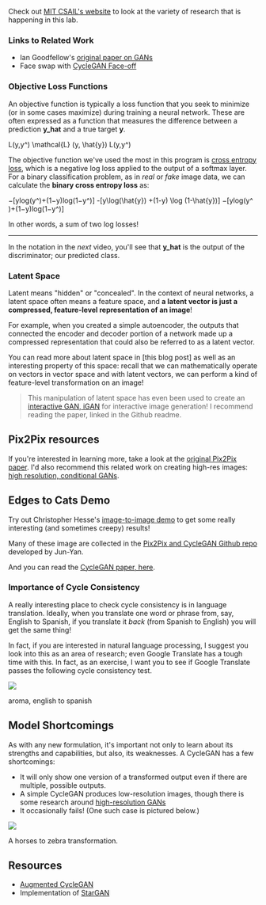 Check out [MIT CSAIL's website](https://www.csail.mit.edu/) to look at the variety of research that is happening in this lab.

### Links to Related Work

- Ian Goodfellow's [original paper on GANs](http://papers.nips.cc/paper/5423-generative-adversarial-nets.pdf)
- Face swap with [CycleGAN Face-off](https://arxiv.org/pdf/1712.03451.pdf)

### Objective Loss Functions

An objective function is typically a loss function that you seek to minimize (or in some cases maximize) during training a neural network. These are often expressed as a function that measures the difference between a prediction **y\_hat** and a true target **y**.

L(y,y^) \\mathcal{L} (y, \\hat{y}) L(y,y^​)

The objective function we've used the most in this program is [cross entropy loss](https://ml-cheatsheet.readthedocs.io/en/latest/loss_functions.html), which is a negative log loss applied to the output of a softmax layer. For a binary classification problem, as in _real_ or _fake_ image data, we can calculate the **binary cross entropy loss** as:

−\[ylog(y^)+(1−y)log(1−y^)\] -\[y\\log(\\hat{y}) +(1-y) \\log (1-\\hat{y})\] −\[ylog(y^​)+(1−y)log(1−y^​)\]

In other words, a sum of two log losses!

* * *

In the notation in the _next_ video, you'll see that **y\_hat** is the output of the discriminator; our predicted class.

### Latent Space

Latent means "hidden" or "concealed". In the context of neural networks, a latent space often means a feature space, and **a latent vector is just a compressed, feature-level representation of an image**!

For example, when you created a simple autoencoder, the outputs that connected the encoder and decoder portion of a network made up a compressed representation that could also be referred to as a latent vector.

You can read more about latent space in \[this blog post\] as well as an interesting property of this space: recall that we can mathematically operate on vectors in vector space and with latent vectors, we can perform a kind of feature-level transformation on an image!

> This manipulation of latent space has even been used to create an [interactive GAN, iGAN](https://github.com/junyanz/iGAN/blob/master/README.md) for interactive image generation! I recommend reading the paper, linked in the Github readme.

## Pix2Pix resources

If you're interested in learning more, take a look at the [original Pix2Pix paper](https://arxiv.org/pdf/1611.07004.pdf). I'd also recommend this related work on creating high-res images: [high resolution, conditional GANs](https://tcwang0509.github.io/pix2pixHD/).

## Edges to Cats Demo

Try out Christopher Hesse's [image-to-image demo](https://affinelayer.com/pixsrv/) to get some really interesting (and sometimes creepy) results!

Many of these image are collected in the [Pix2Pix and CycleGAN Github repo](https://github.com/junyanz/pytorch-CycleGAN-and-pix2pix) developed by Jun-Yan.

And you can read the [CycleGAN paper, here](https://arxiv.org/pdf/1703.10593.pdf).

### Importance of Cycle Consistency

A really interesting place to check cycle consistency is in language translation. Ideally, when you translate one word or phrase from, say, English to Spanish, if you translate it _back_ (from Spanish to English) you will get the same thing!

In fact, if you are interested in natural language processing, I suggest you look into this as an area of research; even Google Translate has a tough time with this. In fact, as an exercise, I want you to see if Google Translate passes the following cycle consistency test.

![](https://video.udacity-data.com/topher/2018/November/5bea15ac_screen-shot-2018-11-12-at-4.05.54-pm/screen-shot-2018-11-12-at-4.05.54-pm.png)

aroma, english to spanish

## Model Shortcomings

As with any new formulation, it's important not only to learn about its strengths and capabilities, but also, its weaknesses. A CycleGAN has a few shortcomings:

- It will only show one version of a transformed output even if there are multiple, possible outputs.
- A simple CycleGAN produces low-resolution images, though there is some research around [high-resolution GANs](https://github.com/NVIDIA/pix2pixHD)
- It occasionally fails! (One such case is pictured below.)

![](https://video.udacity-data.com/topher/2018/November/5be7a5ec_screen-shot-2018-11-10-at-7.45.35-pm/screen-shot-2018-11-10-at-7.45.35-pm.png)

A horses to zebra transformation.

## Resources

- [Augmented CycleGAN](https://arxiv.org/abs/1802.10151)
- Implementation of [StarGAN](https://github.com/yunjey/StarGAN)

